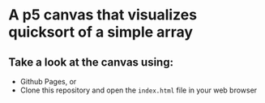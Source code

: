 A p5 canvas that visualizes quicksort of a simple array
======================================
Take a look at the canvas using:
-------------------
* Github Pages, or
* Clone this repository and open the `index.html` file in your web browser

